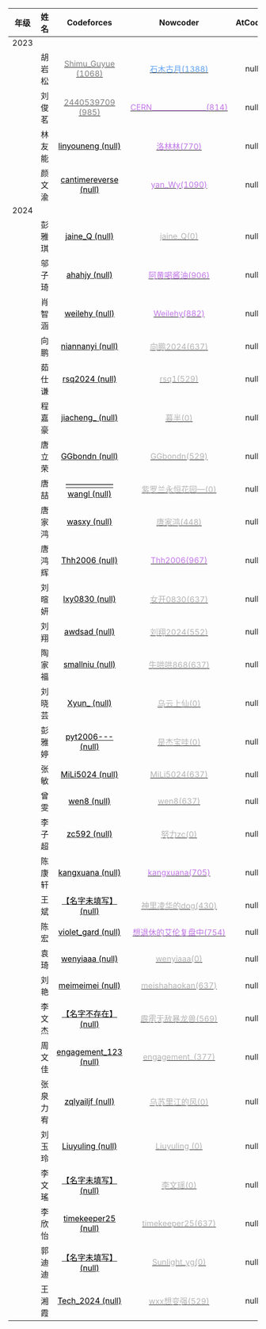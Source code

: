 | 年级 | 姓名 | Codeforces | Nowcoder | AtCoder |
| :---: | :---: | :---: | :---: | :---: |
| 2023 |  |  |  |  |
|  | 胡岩松 | [ <font color=#808080>Shimu_Guyue (1068)</font>](https://codeforces.com/profile/Shimu_Guyue) | [<font color=#5ea1f4>石木古月(1388)</font>](https://ac.nowcoder.com/acm/contest/rating-index?searchUserName=石木古月) | null | null | 
|  | 刘俊茗 | [ <font color=#808080>2440539709 (985)</font>](https://codeforces.com/profile/2440539709) | [<font color=#c177e7>CERN_______________(814)</font>](https://ac.nowcoder.com/acm/contest/rating-index?searchUserName=CERN_______________) | null | null | 
|  | 林友能 | [ <font color=#0000>linyouneng (null)</font>](https://codeforces.com/profile/linyouneng) | [<font color=#c177e7>洛林林(770)</font>](https://ac.nowcoder.com/acm/contest/rating-index?searchUserName=洛林林) | null | null | 
|  | 颜文渝 | [ <font color=#0000>cantimereverse (null)</font>](https://codeforces.com/profile/cantimereverse) | [<font color=#c177e7>yan_Wy(1090)</font>](https://ac.nowcoder.com/acm/contest/rating-index?searchUserName=yan_Wy) | null | null | 
| 2024 |  |  |  |  |
|  | 彭雅琪 | [ <font color=#0000>jaine_Q (null)</font>](https://codeforces.com/profile/jaine_Q) | [<font color=#b4b4b4>jaine_Q(0)</font>](https://ac.nowcoder.com/acm/contest/rating-index?searchUserName=jaine_Q) | null | null | 
|  | 邬子琦 | [ <font color=#0000>ahahjy (null)</font>](https://codeforces.com/profile/ahahjy) | [<font color=#c177e7>阿黄喝酱油(906)</font>](https://ac.nowcoder.com/acm/contest/rating-index?searchUserName=阿黄喝酱油) | null | null | 
|  | 肖智涵 | [ <font color=#0000>weilehy (null)</font>](https://codeforces.com/profile/weilehy) | [<font color=#c177e7>Weilehy(882)</font>](https://ac.nowcoder.com/acm/contest/rating-index?searchUserName=Weilehy) | null | null | 
|  | 向鹏 | [ <font color=#0000>niannanyi (null)</font>](https://codeforces.com/profile/niannanyi) | [<font color=#b4b4b4>向鹏2024(637)</font>](https://ac.nowcoder.com/acm/contest/rating-index?searchUserName=向鹏2024) | null | null | 
|  | 茹仕谦 | [ <font color=#0000>rsq2024 (null)</font>](https://codeforces.com/profile/rsq2024) | [<font color=#b4b4b4>rsq1(529)</font>](https://ac.nowcoder.com/acm/contest/rating-index?searchUserName=rsq1) | null | null | 
|  | 程嘉豪 | [ <font color=#0000>jiacheng_ (null)</font>](https://codeforces.com/profile/jiacheng_) | [<font color=#b4b4b4>暮半(0)</font>](https://ac.nowcoder.com/acm/contest/rating-index?searchUserName=暮半) | null | null | 
|  | 唐立荣 | [ <font color=#0000>GGbondn  (null)</font>](https://codeforces.com/profile/GGbondn ) | [<font color=#b4b4b4>GGbondn(529)</font>](https://ac.nowcoder.com/acm/contest/rating-index?searchUserName=GGbondn) | null | null | 
|  | 唐喆 | [ <font color=#0000>——————wangl (null)</font>](https://codeforces.com/profile/——————wangl) | [<font color=#b4b4b4>紫罗兰永恒花园—(0)</font>](https://ac.nowcoder.com/acm/contest/rating-index?searchUserName=紫罗兰永恒花园—) | null | null | 
|  | 唐家鸿 | [ <font color=#0000>wasxy (null)</font>](https://codeforces.com/profile/wasxy) | [<font color=#b4b4b4>唐家鸿(448)</font>](https://ac.nowcoder.com/acm/contest/rating-index?searchUserName=唐家鸿) | null | null | 
|  | 唐鸿辉 | [ <font color=#0000>Thh2006 (null)</font>](https://codeforces.com/profile/Thh2006) | [<font color=#c177e7>Thh2006(967)</font>](https://ac.nowcoder.com/acm/contest/rating-index?searchUserName=Thh2006) | null | null | 
|  | 刘暄妍 | [ <font color=#0000>lxy0830 (null)</font>](https://codeforces.com/profile/lxy0830) | [<font color=#b4b4b4>女开0830(637)</font>](https://ac.nowcoder.com/acm/contest/rating-index?searchUserName=女开0830) | null | null | 
|  | 刘翔 | [ <font color=#0000>awdsad (null)</font>](https://codeforces.com/profile/awdsad) | [<font color=#b4b4b4>刘翔2024(552)</font>](https://ac.nowcoder.com/acm/contest/rating-index?searchUserName=刘翔2024) | null | null | 
|  | 陶家福 | [ <font color=#0000>smallniu (null)</font>](https://codeforces.com/profile/smallniu) | [<font color=#b4b4b4>牛哄哄868(637)</font>](https://ac.nowcoder.com/acm/contest/rating-index?searchUserName=牛哄哄868) | null | null | 
|  | 刘晓芸 | [ <font color=#0000>Xyun_ (null)</font>](https://codeforces.com/profile/Xyun_) | [<font color=#b4b4b4>乌云上仙(0)</font>](https://ac.nowcoder.com/acm/contest/rating-index?searchUserName=乌云上仙) | null | null | 
|  | 彭雅婷 | [ <font color=#0000>pyt2006--- (null)</font>](https://codeforces.com/profile/pyt2006---) | [<font color=#b4b4b4>是杰宝哇(0)</font>](https://ac.nowcoder.com/acm/contest/rating-index?searchUserName=是杰宝哇) | null | null | 
|  | 张敏 | [ <font color=#0000>MiLi5024 (null)</font>](https://codeforces.com/profile/MiLi5024) | [<font color=#b4b4b4>MiLi5024(637)</font>](https://ac.nowcoder.com/acm/contest/rating-index?searchUserName=MiLi5024) | null | null | 
|  | 曾雯 | [ <font color=#0000>wen8 (null)</font>](https://codeforces.com/profile/wen8) | [<font color=#b4b4b4>wen8(637)</font>](https://ac.nowcoder.com/acm/contest/rating-index?searchUserName=wen8) | null | null | 
|  | 李子超 | [ <font color=#0000>zc592 (null)</font>](https://codeforces.com/profile/zc592) | [<font color=#b4b4b4>努力zc(0)</font>](https://ac.nowcoder.com/acm/contest/rating-index?searchUserName=努力zc) | null | null | 
|  | 陈康轩 | [ <font color=#0000>kangxuana (null)</font>](https://codeforces.com/profile/kangxuana) | [<font color=#c177e7>kangxuana(705)</font>](https://ac.nowcoder.com/acm/contest/rating-index?searchUserName=kangxuana) | null | null | 
|  | 王斌 | [ <font color=#0000>【名字未填写】 (null)</font>](https://codeforces.com/profile/【名字未填写】) | [<font color=#b4b4b4>神里凌华的dog(430)</font>](https://ac.nowcoder.com/acm/contest/rating-index?searchUserName=神里凌华的dog) | null | null | 
|  | 陈宏 | [ <font color=#0000>violet_gard (null)</font>](https://codeforces.com/profile/violet_gard) | [<font color=#c177e7>想退休的艾伦复盘中(754)</font>](https://ac.nowcoder.com/acm/contest/rating-index?searchUserName=想退休的艾伦复盘中) | null | null | 
|  | 袁琦 | [ <font color=#0000>wenyiaaa (null)</font>](https://codeforces.com/profile/wenyiaaa) | [<font color=#b4b4b4>wenyiaaa(0)</font>](https://ac.nowcoder.com/acm/contest/rating-index?searchUserName=wenyiaaa) | null | null | 
|  | 刘艳 | [ <font color=#0000>meimeimei (null)</font>](https://codeforces.com/profile/meimeimei) | [<font color=#b4b4b4>meishahaokan(637)</font>](https://ac.nowcoder.com/acm/contest/rating-index?searchUserName=meishahaokan) | null | null | 
|  | 李文杰 | [ <font color=#0000>【名字不存在】 (null)</font>](https://codeforces.com/profile/【名字不存在】) | [<font color=#b4b4b4>霹雳无敌暴龙兽(569)</font>](https://ac.nowcoder.com/acm/contest/rating-index?searchUserName=霹雳无敌暴龙兽) | null | null | 
|  | 周文佳 | [ <font color=#0000>engagement_123 (null)</font>](https://codeforces.com/profile/engagement_123) | [<font color=#b4b4b4>engagement_(377)</font>](https://ac.nowcoder.com/acm/contest/rating-index?searchUserName=engagement_) | null | null | 
|  | 张泉力宥 | [ <font color=#0000>zqlyailjf (null)</font>](https://codeforces.com/profile/zqlyailjf) | [<font color=#b4b4b4>乌苏里江的风(0)</font>](https://ac.nowcoder.com/acm/contest/rating-index?searchUserName=乌苏里江的风) | null | null | 
|  | 刘玉玲 | [ <font color=#0000>Liuyuling  (null)</font>](https://codeforces.com/profile/Liuyuling ) | [<font color=#b4b4b4>Liuyuling (0)</font>](https://ac.nowcoder.com/acm/contest/rating-index?searchUserName=Liuyuling ) | null | null | 
|  | 李文瑤 | [ <font color=#0000>【名字未填写】 (null)</font>](https://codeforces.com/profile/【名字未填写】) | [<font color=#b4b4b4>李文瑶(0)</font>](https://ac.nowcoder.com/acm/contest/rating-index?searchUserName=李文瑶) | null | null | 
|  | 李欣怡 | [ <font color=#0000>timekeeper25 (null)</font>](https://codeforces.com/profile/timekeeper25) | [<font color=#b4b4b4>timekeeper25(637)</font>](https://ac.nowcoder.com/acm/contest/rating-index?searchUserName=timekeeper25) | null | null | 
|  | 郭迪迪 | [ <font color=#0000>【名字未填写】 (null)</font>](https://codeforces.com/profile/【名字未填写】) | [<font color=#b4b4b4>Sunlight_yg(0)</font>](https://ac.nowcoder.com/acm/contest/rating-index?searchUserName=Sunlight_yg) | null | null | 
|  | 王湘霞 | [ <font color=#0000>Tech_2024 (null)</font>](https://codeforces.com/profile/Tech_2024) | [<font color=#b4b4b4>wxx想变强(529)</font>](https://ac.nowcoder.com/acm/contest/rating-index?searchUserName=wxx想变强) | null | null | 
